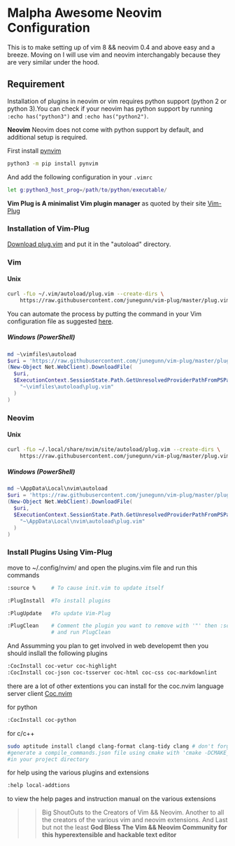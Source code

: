 # Malpha Awesome Neovim Configuration

This is to make setting up of vim 8 && neovim 0.4 and above easy and a breeze.
Moving on I will use vim and neovim interchangably because they are very similar
under the hood.

## Requirement

Installation of plugins in neovim or vim requires python support
(python 2 or python 3).You can check if your neovim has python support by running
`:echo has("python3")` and `:echo has("python2")`.

__Neovim__
Neovim does not come with python support by default, and additional setup is required.

First install [pynvim](https://github.com/neovim/pynvim)

```bash
python3 -m pip install pynvim
```

And add the following configuration in your `.vimrc`

```bash
let g:python3_host_prog=/path/to/python/executable/
```

__Vim Plug is A minimalist Vim plugin manager__ as quoted by their site
[Vim-Plug](https://github.com/junegunn/vim-plug)

### Installation of Vim-Plug

[Download plug.vim](https://raw.githubusercontent.com/junegunn/vim-plug/master/plug.vim)
and put it in the "autoload" directory.

### Vim

#### Unix

```sh
curl -fLo ~/.vim/autoload/plug.vim --create-dirs \
    https://raw.githubusercontent.com/junegunn/vim-plug/master/plug.vim
```

You can automate the process by putting the command in your Vim configuration
file as suggested [here][auto].

[auto]: https://github.com/junegunn/vim-plug/wiki/tips#automatic-installation

##### Windows (PowerShell)

```powershell
md ~\vimfiles\autoload
$uri = 'https://raw.githubusercontent.com/junegunn/vim-plug/master/plug.vim'
(New-Object Net.WebClient).DownloadFile(
  $uri,
  $ExecutionContext.SessionState.Path.GetUnresolvedProviderPathFromPSPath(
    "~\vimfiles\autoload\plug.vim"
  )
)
```

### Neovim

#### Unix

```sh
curl -fLo ~/.local/share/nvim/site/autoload/plug.vim --create-dirs \
    https://raw.githubusercontent.com/junegunn/vim-plug/master/plug.vim
```

##### Windows (PowerShell)

```powershell
md ~\AppData\Local\nvim\autoload
$uri = 'https://raw.githubusercontent.com/junegunn/vim-plug/master/plug.vim'
(New-Object Net.WebClient).DownloadFile(
  $uri,
  $ExecutionContext.SessionState.Path.GetUnresolvedProviderPathFromPSPath(
    "~\AppData\Local\nvim\autoload\plug.vim"
  )
)
```

### Install Plugins Using Vim-Plug

move to ~/.config/nvim/ and open the plugins.vim file
and run this commands

```bash
:source %     # To cause init.vim to update itself

:PlugInstall  #To install plugins

:PlugUpdate   #To update Vim-Plug

:PlugClean    # Comment the plugin you want to remove with '"' then :source %
              # and run PlugClean
```

And Assumming you plan to get involved in web developemt then you should
insllall the following plugins

```bash
:CocInstall coc-vetur coc-highlight
:CocInstall coc-json coc-tsserver coc-html coc-css coc-markdownlint
```

there are a lot of other extentions you can install for the coc.nvim language
server client [Coc.nvim](https://github.com/neoclide/coc.nvim/wiki/Using-coc-extensions)

for python

```bash
:CocInstall coc-python
```

for c/c++

```bash
sudo aptitude install clangd clang-format clang-tidy clang # don't forget to
#generate a compile_commands.json file using cmake with 'cmake -DCMAKE_EXPORT_COMPILE_COMMANDS=ON
#in your project directory
```

for help using the various plugins and extensions

```bash
:help local-addtions
```

to view the help pages and instruction manual on the various extensions

>>Big ShoutOuts to the Creators of Vim && Neovim.
>Another to all the creators of the various vim and neovim extensions.
>And Last but not the least __God Bless The Vim && Neovim Community for this
>hyperextensible and hackable text editor__
